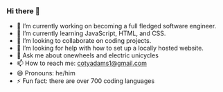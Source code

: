### Hi there 👋

- 🔭 I’m currently working on becoming a full fledged software engineer.
- 🌱 I’m currently learning JavaScript, HTML, and CSS.
- 👯 I’m looking to collaborate on coding projects.
- 🤔 I’m looking for help with how to set up a locally hosted website.
- 💬 Ask me about onewheels and electric unicycles
- 📫 How to reach me: cotyadams1@gmail.com
- 😄 Pronouns: he/him
- ⚡ Fun fact: there are over 700 coding languages
